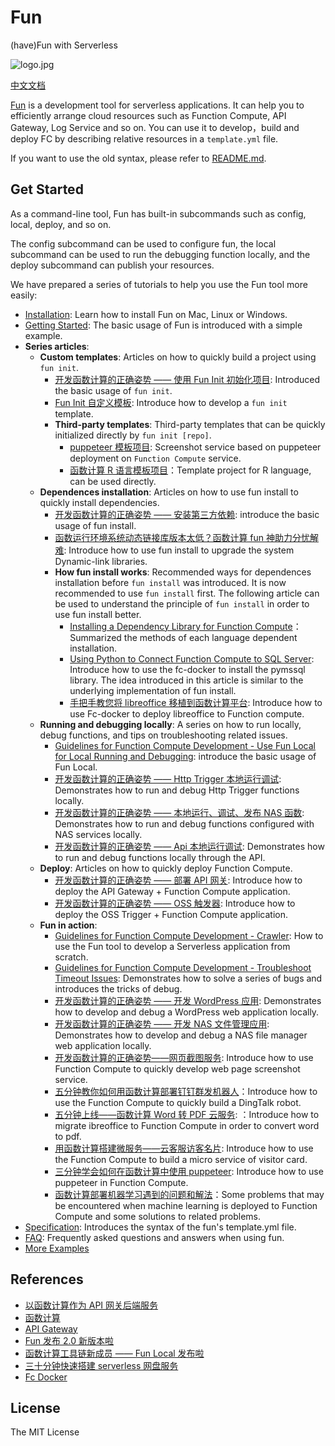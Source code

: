 # Fun

(have)Fun with Serverless

![logo.jpg](https://tan-blog.oss-cn-hangzhou.aliyuncs.com/img/20181123143028.png)

[中文文档](https://github.com/aliyun/fun/blob/master/README-zh.md)

[Fun](https://github.com/aliyun/fun) is a development tool for serverless applications. It can help you to efficiently arrange cloud resources such as Function Compute, API Gateway, Log Service and so on. You can use it to develop，build and deploy FC by describing relative resources in a `template.yml` file.

If you want to use the old syntax, please refer to [README.md](https://github.com/aliyun/fun/blob/v1.x/README.md).

## Get Started

As a command-line tool, Fun has built-in subcommands such as config, local, deploy, and so on.

The config subcommand can be used to configure fun, the local subcommand can be used to run the debugging function locally, and the deploy subcommand can publish your resources.

We have prepared a series of tutorials to help you use the Fun tool more easily:

- [Installation](https://github.com/aliyun/fun/blob/master/docs/usage/installation.md): Learn how to install Fun on Mac, Linux or Windows.
- [Getting Started](https://github.com/aliyun/fun/blob/master/docs/usage/getting_started.md): The basic usage of Fun is introduced with a simple example.
- **Series articles**:
  - **Custom templates**: Articles on how to quickly build a project using `fun init`.
    - [开发函数计算的正确姿势 —— 使用 Fun Init 初始化项目](https://yq.aliyun.com/articles/674363): Introduced the basic usage of `fun init`.
    - [Fun Init 自定义模板](https://yq.aliyun.com/articles/674364): Introduce how to develop a `fun init` template.
    - **Third-party templates**: Third-party templates that can be quickly initialized directly by `fun init [repo]`.
      - [puppeteer 模板项目](https://github.com/vangie/puppeteer-example/): Screenshot service based on puppeteer deployment on `Function Compute` service.
      - [函数计算 R 语言模板项目](https://github.com/vangie/rlang-example)：Template project for R language, can be used directly.
  - **Dependences installation**: Articles on how to use fun install to quickly install  dependencies.
    - [开发函数计算的正确姿势 —— 安装第三方依赖](https://yq.aliyun.com/articles/688062): introduce the basic usage of fun install.
    - [函数运行环境系统动态链接库版本太低？函数计算 fun 神助力分忧解难](https://yq.aliyun.com/articles/690856): Introduce how to use fun install to upgrade the system Dynamic-link libraries.
    - **How fun install works**: Recommended ways for dependences installation before `fun install` was introduced. It is now recommended to use `fun install` first. The following article can be used to understand the principle of `fun install` in order to use fun install better.
        - [Installing a Dependency Library for Function Compute](https://yq.aliyun.com/articles/602147)：Summarized the methods of each language dependent installation.
        - [Using Python to Connect Function Compute to SQL Server](https://yq.aliyun.com/articles/691081): Introduce how to use the fc-docker to install the pymssql library. The idea introduced in this article is similar to the underlying implementation of fun install.
        - [手把手教您将 libreoffice 移植到函数计算平台](https://yq.aliyun.com/articles/674330): Introduce how to use Fc-docker to deploy libreoffice to Function compute.
  - **Running and debugging locally**: A series on how to run locally, debug functions, and tips on troubleshooting related issues.
    - [Guidelines for Function Compute Development - Use Fun Local for Local Running and Debugging](https://yq.aliyun.com/articles/686333): introduce the basic usage of Fun Local.
    - [开发函数计算的正确姿势 —— Http Trigger 本地运行调试](https://yq.aliyun.com/articles/683683):  Demonstrates how to run and debug Http Trigger functions locally.
    - [开发函数计算的正确姿势 —— 本地运行、调试、发布 NAS 函数](https://yq.aliyun.com/articles/683684):  Demonstrates how to run and debug functions configured with NAS services locally.
    - [开发函数计算的正确姿势 —— Api 本地运行调试](https://yq.aliyun.com/articles/683685):  Demonstrates how to run and debug functions locally through the API.
  - **Deploy**: Articles on how to quickly deploy Function Compute.
    - [开发函数计算的正确姿势 —— 部署 API 网关](https://yq.aliyun.com/articles/689185): Introduce how to deploy the API Gateway + Function Compute application.
    - [开发函数计算的正确姿势 —— OSS 触发器](https://yq.aliyun.com/articles/702667): Introduce how to deploy the OSS Trigger + Function Compute application.
  - **Fun in action**:
    - [Guidelines for Function Compute Development - Crawler](https://yq.aliyun.com/articles/686340): How to use the Fun tool to develop a Serverless application from scratch.
    - [Guidelines for Function Compute Development - Troubleshoot Timeout Issues](https://yq.aliyun.com/articles/686349): Demonstrates how to solve a series of bugs and introduces the tricks of debug.
    - [开发函数计算的正确姿势 —— 开发 WordPress 应用](https://yq.aliyun.com/articles/683686): Demonstrates how to develop and debug a WordPress web application locally.
    - [开发函数计算的正确姿势 —— 开发 NAS 文件管理应用](https://yq.aliyun.com/articles/685803): Demonstrates how to develop and debug a NAS file manager web application locally.
    - [开发函数计算的正确姿势——网页截图服务](https://yq.aliyun.com/articles/688927): Introduce how to use Function Compute to quickly develop web page screenshot service.
    - [五分钟教你如何用函数计算部署钉钉群发机器人](https://yq.aliyun.com/articles/682133)：Introduce how to use the Function Compute to quickly build a DingTalk robot.
    - [五分钟上线——函数计算 Word 转 PDF 云服务](https://yq.aliyun.com/articles/674284): ：Introduce how to migrate ibreoffice to Function Compute in order to convert word to pdf.
    - [用函数计算搭建微服务——云客服访客名片](https://yq.aliyun.com/articles/674378): Introduce how to use the Function Compute to build a micro service of visitor card.
    - [三分钟学会如何在函数计算中使用 puppeteer](https://yq.aliyun.com/articles/602877): Introduce how to use puppeteer in Function Compute.
    - [函数计算部署机器学习遇到的问题和解法](https://yq.aliyun.com/articles/630289)：Some problems that may be encountered when machine learning is deployed to Function Compute and some solutions to related problems.
- [Specification](https://github.com/aliyun/fun/blob/master/docs/specs/2018-04-03.md): Introduces the syntax of the fun's template.yml file.
- [FAQ](https://github.com/aliyun/fun/blob/master/docs/usage/faq.md): Frequently asked questions and answers when using fun.
- [More Examples](https://github.com/aliyun/fun/tree/master/examples)

## References

- [以函数计算作为 API 网关后端服务](https://help.aliyun.com/document_detail/54788.html)
- [函数计算](https://www.aliyun.com/product/fc)
- [API Gateway](https://www.aliyun.com/product/apigateway)
- [Fun 发布 2.0 新版本啦](https://yq.aliyun.com/articles/604490)
- [函数计算工具链新成员 —— Fun Local 发布啦](https://yq.aliyun.com/articles/672656)
- [三十分钟快速搭建 serverless 网盘服务](https://yq.aliyun.com/articles/613780)
- [Fc Docker](https://github.com/aliyun/fc-docker)

## License

The MIT License
